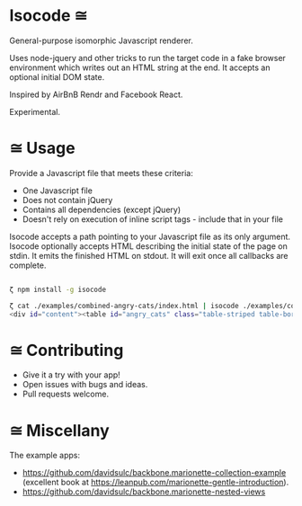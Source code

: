 Isocode ≅
=========

General-purpose isomorphic Javascript renderer.

Uses node-jquery and other tricks to run the target code in a fake browser environment which writes out an HTML string at the end. It accepts an optional initial DOM state.

Inspired by AirBnB Rendr and Facebook React.

Experimental.

≅ Usage
=======

Provide a Javascript file that meets these criteria:
* One Javascript file
* Does not contain jQuery
* Contains all dependencies (except jQuery)
* Doesn't rely on execution of inline script tags - include that in your file

Isocode accepts a path pointing to your Javascript file as its only argument.
Isocode optionally accepts HTML describing the initial state of the page on stdin. It emits the finished HTML on stdout. It will exit once all callbacks are complete.

```bash

ζ npm install -g isocode

ζ cat ./examples/combined-angry-cats/index.html | isocode ./examples/combined-angry-cats/application.js
<div id="content"><table id="angry_cats" class="table-striped table-bordered"><thead><tr class="header"><th>Rank</th><th>Votes</th><th>Name</th><th>Image</th><th></th><th></th></tr></thead><tbody><tr class="angry_cat"><td>1</td><td>0</td><td>Wet Cat</td><td><img src="assets/images/cat2.jpg" class="angry_cat_pic" /></td><td><div class="rank_up"><img src="assets/images/up.gif" /></div><div class="rank_down"><img src="assets/images/down.gif" /></div></td><td><a href="#" class="disqualify">Disqualify</a></td></tr><tr class="angry_cat"><td>2</td><td>0</td><td>Bitey Cat</td><td><img src="assets/images/cat1.jpg" class="angry_cat_pic" /></td><td><div class="rank_up"><img src="assets/images/up.gif" /></div><div class="rank_down"><img src="assets/images/down.gif" /></div></td><td><a href="#" class="disqualify">Disqualify</a></td></tr><tr class="angry_cat"><td>3</td><td>0</td><td>Surprised Cat</td><td><img src="assets/images/cat3.jpg" class="angry_cat_pic" /></td><td><div class="rank_up"><img src="assets/images/up.gif" /></div><div class="rank_down"><img src="assets/images/down.gif" /></div></td><td><a href="#" class="disqualify">Disqualify</a></td></tr><tr class="angry_cat"><td>4</td><td>0</td><td>Cranky Cat</td><td><img src="assets/images/cat4.jpg" class="angry_cat_pic" /></td><td><div class="rank_up"><img src="assets/images/up.gif" /></div><div class="rank_down"><img src="assets/images/down.gif" /></div></td><td><a href="#" class="disqualify">Disqualify</a></td></tr></tbody></table></div>
```

≅ Contributing
==============

* Give it a try with your app!
* Open issues with bugs and ideas.
* Pull requests welcome.


≅ Miscellany
============

The example apps:
* https://github.com/davidsulc/backbone.marionette-collection-example (excellent book at https://leanpub.com/marionette-gentle-introduction).
* https://github.com/davidsulc/backbone.marionette-nested-views
